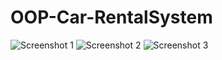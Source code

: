 # OOP-Car-RentalSystem

![Screenshot 1](Screenshot/1.png)
![Screenshot 2](Screenshot/2.png)
![Screenshot 3](Screenshot/3.png)